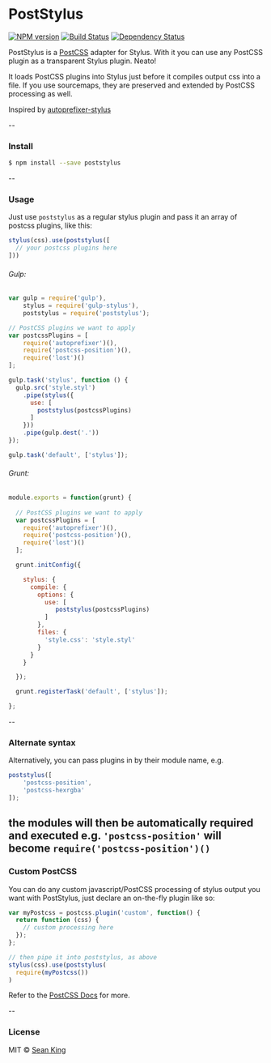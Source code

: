# PostStylus
[![NPM version][npm-image]][npm-url] [![Build Status][travis-image]][travis-url] [![Dependency Status][daviddm-image]][daviddm-url]

PostStylus is a [PostCSS](https://github.com/postcss/postcss) adapter for Stylus. With it you can use any PostCSS plugin as a transparent Stylus plugin. Neato!

It loads PostCSS plugins into Stylus just before it compiles output css into a file. If you use sourcemaps, they are preserved and extended by PostCSS processing as well.

Inspired by [autoprefixer-stylus](https://github.com/jenius/autoprefixer-stylus)

--

### Install
```sh
$ npm install --save poststylus
```

--

### Usage
Just use `poststylus` as a regular stylus plugin and pass it an array of postcss plugins, like this:
```js
stylus(css).use(poststylus([
  // your postcss plugins here
]))
```

###### Gulp:
```js
var gulp = require('gulp'),
    stylus = require('gulp-stylus'),
    poststylus = require('poststylus');

// PostCSS plugins we want to apply
var postcssPlugins = [
    require('autoprefixer')(),
    require('postcss-position')(),
    require('lost')()
];

gulp.task('stylus', function () {
  gulp.src('style.styl')
    .pipe(stylus({
      use: [
        poststylus(postcssPlugins)
      ]
    }))
    .pipe(gulp.dest('.'))
});

gulp.task('default', ['stylus']);
```

  
###### Grunt:
``` js
module.exports = function(grunt) {
  
  // PostCSS plugins we want to apply
  var postcssPlugins = [
    require('autoprefixer')(),
    require('postcss-position')(),
    require('lost')()
  ];

  grunt.initConfig({

    stylus: {
      compile: {
        options: {
          use: [
             poststylus(postcssPlugins)
          ]
        },
        files: {
          'style.css': 'style.styl'
        }
      }
    }

  });

  grunt.registerTask('default', ['stylus']);

};
```
--
### Alternate syntax
Alternatively, you can pass plugins in by their module name, e.g. 
```js
poststylus([
	'postcss-position',
	'postcss-hexrgba'
]);
```
the modules will then be automatically required and executed e.g. `'postcss-position'` will become `require('postcss-position')()`
-- 

### Custom PostCSS
You can do any custom javascript/PostCSS processing of stylus output you want with PostStylus, just declare an on-the-fly plugin like so:
```js
var myPostcss = postcss.plugin('custom', function() {
  return function (css) {
    // custom processing here
  });
};

// then pipe it into poststylus, as above
stylus(css).use(poststylus(
  require(myPostcss())
)
```
Refer to the [PostCSS Docs][postcss-link] for more.

-- 

### License

MIT © [Sean King](http://simpla.io)


[npm-image]: https://badge.fury.io/js/poststylus.svg
[npm-url]: https://npmjs.org/package/poststylus
[travis-image]: https://travis-ci.org/seaneking/poststylus.svg?branch=master
[travis-url]: https://travis-ci.org/seaneking/poststylus
[daviddm-image]: https://david-dm.org/seaneking/poststylus.svg?theme=shields.io
[daviddm-url]: https://david-dm.org/seaneking/poststylus
[postcss-link]: https://github.com/postcss/postcss
